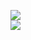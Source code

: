 [![](https://img.shields.io/badge/Made%20With-Github%20Spray-lightgrey.svg?style=for-the-badge&logo=github)](https://github.com/Annihil/github-spray#32582)  
[![](https://i.imgur.com/2DrTn0Z.gif)](https://github.com/Annihil/github-spray)